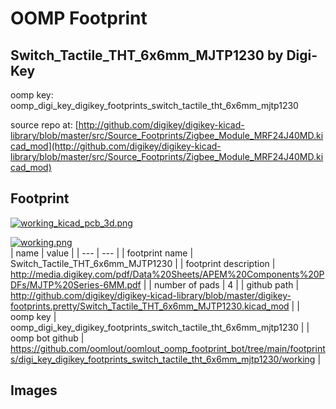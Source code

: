 # OOMP Footprint  
## Switch_Tactile_THT_6x6mm_MJTP1230  by Digi-Key  
  
oomp key: oomp_digi_key_digikey_footprints_switch_tactile_tht_6x6mm_mjtp1230  
  
source repo at: [http://github.com/digikey/digikey-kicad-library/blob/master/src/Source_Footprints/Zigbee_Module_MRF24J40MD.kicad_mod](http://github.com/digikey/digikey-kicad-library/blob/master/src/Source_Footprints/Zigbee_Module_MRF24J40MD.kicad_mod)  
## Footprint  
  
[![working_kicad_pcb_3d.png](working_kicad_pcb_3d_600.png)](working_kicad_pcb_3d.png)  
  
[![working.png](working_600.png)](working.png)  
| name | value | 
| --- | --- | 
| footprint name | Switch_Tactile_THT_6x6mm_MJTP1230 | 
| footprint description | http://media.digikey.com/pdf/Data%20Sheets/APEM%20Components%20PDFs/MJTP%20Series-6MM.pdf | 
| number of pads | 4 | 
| github path | http://github.com/digikey/digikey-kicad-library/blob/master/digikey-footprints.pretty/Switch_Tactile_THT_6x6mm_MJTP1230.kicad_mod | 
| oomp key | oomp_digi_key_digikey_footprints_switch_tactile_tht_6x6mm_mjtp1230 | 
| oomp bot github | https://github.com/oomlout/oomlout_oomp_footprint_bot/tree/main/footprints/digi_key_digikey_footprints_switch_tactile_tht_6x6mm_mjtp1230/working | 
## Images  
